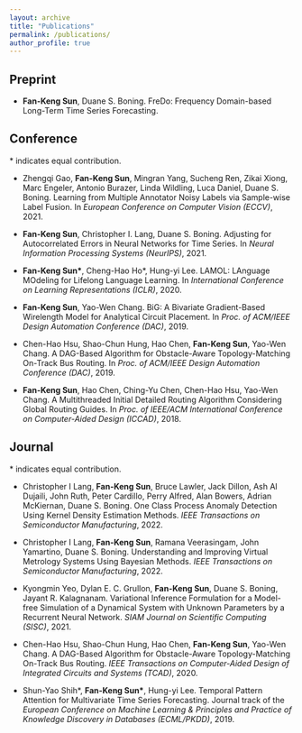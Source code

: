 ```yaml
---
layout: archive
title: "Publications"
permalink: /publications/
author_profile: true
---
```


## Preprint

- __Fan-Keng Sun__, Duane S. Boning.
FreDo: Frequency Domain-based Long-Term Time Series Forecasting.

## Conference

\* indicates equal contribution.

- Zhengqi Gao, __Fan-Keng Sun__, Mingran Yang, Sucheng Ren, Zikai Xiong, Marc Engeler, Antonio Burazer, Linda Wildling, Luca Daniel, Duane S. Boning.
Learning from Multiple Annotator Noisy Labels via Sample-wise Label Fusion.
In _European Conference on Computer Vision (ECCV)_, 2021.

- __Fan-Keng Sun__, Christopher I. Lang, Duane S. Boning.
Adjusting for Autocorrelated Errors in Neural Networks for Time Series.
In _Neural Information Processing Systems (NeurIPS)_, 2021.

- __Fan-Keng Sun\*__, Cheng-Hao Ho\*, Hung-yi Lee.
LAMOL: LAnguage MOdeling for Lifelong Language Learning.
In _International Conference on Learning Representations (ICLR)_, 2020.

- __Fan-Keng Sun__, Yao-Wen Chang.
BiG: A Bivariate Gradient-Based Wirelength Model for Analytical Circuit Placement.
In _Proc. of ACM/IEEE Design Automation Conference (DAC)_, 2019.

- Chen-Hao Hsu, Shao-Chun Hung, Hao Chen, __Fan-Keng Sun__, Yao-Wen Chang.
A DAG-Based Algorithm for Obstacle-Aware Topology-Matching On-Track Bus Routing.
In _Proc. of ACM/IEEE Design Automation Conference (DAC)_, 2019.

- __Fan-Keng Sun__, Hao Chen,  Ching-Yu Chen, Chen-Hao Hsu, Yao-Wen Chang.
A Multithreaded Initial Detailed Routing Algorithm Considering Global Routing Guides.
In _Proc. of IEEE/ACM International Conference on Computer-Aided Design (ICCAD)_, 2018.

## Journal

\* indicates equal contribution.

- Christopher I Lang, __Fan-Keng Sun__, Bruce Lawler, Jack Dillon, Ash Al Dujaili, John Ruth, Peter Cardillo, Perry Alfred, Alan Bowers, Adrian McKiernan, Duane S. Boning.
One Class Process Anomaly Detection Using Kernel Density Estimation Methods.
_IEEE Transactions on Semiconductor Manufacturing_, 2022.

- Christopher I Lang, __Fan-Keng Sun__, Ramana Veerasingam, John Yamartino, Duane S. Boning.
Understanding and Improving Virtual Metrology Systems Using Bayesian Methods.
_IEEE Transactions on Semiconductor Manufacturing_, 2022.

- Kyongmin Yeo, Dylan E. C. Grullon, __Fan-Keng Sun__, Duane S. Boning, Jayant R. Kalagnanam.
Variational Inference Formulation for a Model-free Simulation of a Dynamical System with Unknown Parameters by a Recurrent Neural Network.
_SIAM Journal on Scientific Computing (SISC)_, 2021.

- Chen-Hao Hsu, Shao-Chun Hung, Hao Chen, __Fan-Keng Sun__, Yao-Wen Chang.
A DAG-Based Algorithm for Obstacle-Aware Topology-Matching On-Track Bus Routing.
_IEEE Transactions on Computer-Aided Design of Integrated Circuits and Systems (TCAD)_, 2020.

- Shun-Yao Shih\*, __Fan-Keng Sun\*__, Hung-yi Lee.
Temporal Pattern Attention for Multivariate Time Series Forecasting.
Journal track of the _European Conference on Machine Learning & Principles and Practice of Knowledge Discovery in Databases (ECML/PKDD)_, 2019.
